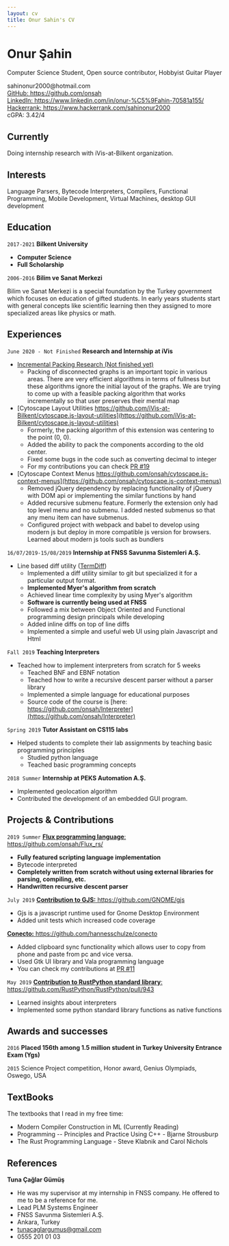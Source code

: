 ```yaml
---
layout: cv
title: Onur Sahin's CV
---
```

# Onur Şahin
Computer Science Student, Open source contributor, Hobbyist Guitar Player

<div id="webaddress">
<t> sahinonur2000@hotmail.com</t> 
<br/> <a href="https://github.com/onsah">GitHub: https://github.com/onsah</a>
<br/> <a href="https://www.linkedin.com/in/onur-%C5%9Fahin-70581a155/"> LinkedIn: https://www.linkedin.com/in/onur-%C5%9Fahin-70581a155/</a>
<br/> <a href="https://www.hackerrank.com/sahinonur2000"> Hackerrank: https://www.hackerrank.com/sahinonur2000</a>
<div> cGPA: 3.42/4 </div>
</div>


## Currently

Doing internship research with iVis-at-Bilkent organization.


## Interests

Language Parsers, Bytecode Interpreters, Compilers, Functional Programming, Mobile Development, Virtual Machines, desktop GUI development

## Education

`2017-2021`
__Bilkent University__
- __Computer Science__
- __Full Scholarship__

`2006-2016`
__Bilim ve Sanat Merkezi__

Bilim ve Sanat Merkezi is a special foundation by the Turkey government which focuses on education of gifted students. In early years students start with general concepts like scientific learning then they assigned to more specialized areas like physics or math.

## Experiences

`June 2020 - Not Finished`
__Research and Internship at iVis__
- [Incremental Packing Research (Not finished yet)]()
  - Packing of disconnected graphs is an important topic in various areas. There are very efficient algorithms in terms of fullness but these algorithms ignore the initial layout of the graphs. We are trying to come up with a feasible packing algorithm that works incrementally so that user preserves their mental map
- [Cytoscape Layout Utilities https://github.com/iVis-at-Bilkent/cytoscape.js-layout-utilities](https://github.com/iVis-at-Bilkent/cytoscape.js-layout-utilities)
  - Formerly, the packing algorithm of this extension was centering to the point (0, 0).
  - Added the ability to pack the components according to the old center.
  - Fixed some bugs in the code such as converting decimal to integer
  - For my contributions you can check [PR #19](https://github.com/iVis-at-Bilkent/cytoscape.js-layout-utilities/pull/19)
- [Cytoscape Context Menus https://github.com/onsah/cytoscape.js-context-menus](https://github.com/onsah/cytoscape.js-context-menus)
  - Removed jQuery dependency by replacing functionality of jQuery with DOM api or implementing the similar functions by hand
  - Added recursive submenu feature. Formerly the extension only had top level menu and no submenu. I added nested submenus so that any menu item can have submenus.
  - Configured project with webpack and babel to develop using modern js but deploy in more compatible js version for browsers. Learned about modern js tools such as bundlers

`16/07/2019-15/08/2019`
__Internship at FNSS Savunma Sistemleri A.Ş.__
- Line based diff utility (<a href="">TermDiff</a>)
    - Implemented a diff utility similar to git but specialized it for a particular output format.
    - __Implemented Myer's algorithm from scratch__
    - Achieved linear time complexity by using Myer's algorithm
    - __Software is currently being used at FNSS__
    - Followed a mix between Object Oriented and Functional programming design principals while developing
    - Added inline diffs on top of line diffs 
    - Implemented a simple and useful web UI using plain Javascript and Html

`Fall 2019`
__Teaching Interpreters__
- Teached how to implement interpreters from scratch for 5 weeks
    - Teached BNF and EBNF notation
    - Teached how to write a recursive descent parser without a parser library
    - Implemented a simple language for educational purposes
    - Source code of the course is [here: https://github.com/onsah/Interpreter](https://github.com/onsah/Interpreter)

`Spring 2019`
__Tutor Assistant on CS115 labs__
- Helped students to complete their lab assignments by teaching basic programming principles
    - Studied python language
    - Teached basic programming concepts

`2018 Summer`
__Internship at PEKS Automation A.Ş.__
- Implemented geolocation algorithm
- Contributed the development of an embedded GUI program.

## Projects & Contributions

`2019 Summer`
<a href="https://github.com/onsah/Flux_rs/">__Flux programming language__: https://github.com/onsah/Flux_rs/</a> 
- __Fully featured scripting language implementation__
- Bytecode interpreted
- __Completely written from scratch without using external libraries for parsing, compiling, etc.__
- __Handwritten recursive descent parser__

`July 2019`
<a href="https://github.com/GNOME/gjs">__Contribution to GJS:__ https://github.com/GNOME/gjs</a>
- Gjs is a javascript runtime used for Gnome Desktop Environment
- Added unit tests which increased code coverage

<a href="https://github.com/hannesschulze/conecto">__Conecto:__ https://github.com/hannesschulze/conecto</a>
- Added clipboard sync functionality which allows user to copy from phone and paste from pc and vice versa.
- Used Gtk UI library and Vala programming language
- You can check my contributions at [PR #11](https://github.com/hannesschulze/conecto/pull/11)

`May 2019`
<a href="https://github.com/RustPython/RustPython/pull/943">__Contribution to RustPython standard library__: https://github.com/RustPython/RustPython/pull/943</a>
- Learned insights about interpreters
- Implemented some python standard library functions as native functions

## Awards and successes

`2016`
__Placed 156th among 1.5 million student in Turkey University Entrance Exam (Ygs)__

`2015`
Science Project competition, Honor award, Genius Olympiads, Oswego, USA

## TextBooks
The textbooks that I read in my free time:
- Modern Compiler Construction in ML (Currently Reading)
- Programming -- Principles and Practice Using C++ - Bjarne Strousburp
- The Rust Programming Language - Steve Klabnik and Carol Nichols

## References

__Tuna Çağlar Gümüş__
- He was my supervisor at my internship in FNSS company. He offered to me to be a reference for me.
- Lead PLM Systems Engineer
- FNSS Savunma Sistemleri A.Ş.
- Ankara, Turkey
- tunacaglargumus@gmail.com
- 0555 201 01 03



<!-- ### Footer

Last updated: May 2013 -->


